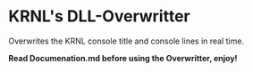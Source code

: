 # KRNL's DLL-Overwritter

Overwrites the KRNL console title and console lines in real time.

**Read Documenation.md before using the Overwritter, enjoy!**
